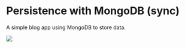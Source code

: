 # Persistence with MongoDB (sync)

A simple blog app using MongoDB to store data.

![](https://cdn.hyperdev.com/732e6975-8c3a-44eb-8ac4-7932fd25440d%2FblogPostGIF.gif)